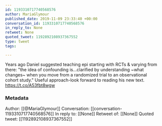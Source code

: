 ```yaml
---
id: 1193310717740568576
author: MariaGlymour
published_date: 2019-11-09 23:33:40 +00:00
conversation_id: 1193310717740568576
in_reply_to: None
retweet: None
quoted_tweet: 1192892108937367552
type: tweet
tags:

---
```


Years ago Daniel suggested teaching epi starting with RCTs &amp; varying from there: "the idea of confounding is...clarified by understanding ~what changes~ when you move from a randomized trial to an observational cohort study." Useful approach-look forward to reading his new text. https://t.co/A53fbt8wgw

### Metadata

Author: [[@MariaGlymour]]
Conversation: [[conversation-1193310717740568576]]
In reply to: [[None]]
Retweet of: [[None]]
Quoted tweet: [[1192892108937367552]]
